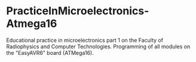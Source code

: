 # PracticeInMicroelectronics-Atmega16
Educational practice in microelectronics part 1 on the Faculty of Radiophysics and Computer Technologies. Programming of all modules on the "EasyAVR6" board (ATMega16).
